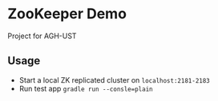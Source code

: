 # ZooKeeper Demo
Project for AGH-UST

## Usage
* Start a local ZK replicated cluster on `localhost:2181-2183`
* Run test app `gradle run --consle=plain`